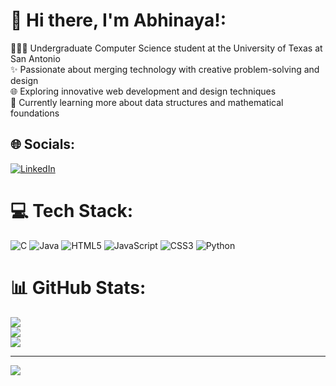 # 💫 Hi there, I'm Abhinaya!:
👩🏻‍🎓 Undergraduate Computer Science student at the University of Texas at San Antonio<br>✨ Passionate about merging technology with creative problem-solving and design<br>🌐 Exploring innovative web development and design techniques<br>💭 Currently learning more about data structures and mathematical foundations


## 🌐 Socials:
[![LinkedIn](https://img.shields.io/badge/LinkedIn-%230077B5.svg?logo=linkedin&logoColor=white)](https://linkedin.com/in/abhinaya-guduru) 

# 💻 Tech Stack:
![C](https://img.shields.io/badge/c-%2300599C.svg?style=for-the-badge&logo=c&logoColor=white) ![Java](https://img.shields.io/badge/java-%23ED8B00.svg?style=for-the-badge&logo=openjdk&logoColor=white) ![HTML5](https://img.shields.io/badge/html5-%23E34F26.svg?style=for-the-badge&logo=html5&logoColor=white) ![JavaScript](https://img.shields.io/badge/javascript-%23323330.svg?style=for-the-badge&logo=javascript&logoColor=%23F7DF1E) ![CSS3](https://img.shields.io/badge/css3-%231572B6.svg?style=for-the-badge&logo=css3&logoColor=white) ![Python](https://img.shields.io/badge/python-3670A0?style=for-the-badge&logo=python&logoColor=ffdd54)
# 📊 GitHub Stats:
![](https://github-readme-stats.vercel.app/api?username=abhinaya-03&theme=dark&hide_border=false&include_all_commits=false&count_private=false)<br/>
![](https://github-readme-streak-stats.herokuapp.com/?user=abhinaya-03&theme=dark&hide_border=false)<br/>
![](https://github-readme-stats.vercel.app/api/top-langs/?username=abhinaya-03&theme=dark&hide_border=false&include_all_commits=false&count_private=false&layout=compact)

---
[![](https://visitcount.itsvg.in/api?id=abhinaya-03&icon=0&color=0)](https://visitcount.itsvg.in)

<!-- Proudly created with GPRM ( https://gprm.itsvg.in ) -->
